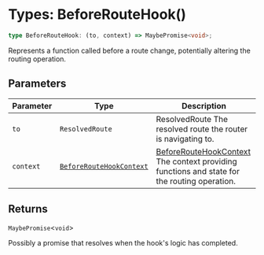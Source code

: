 # Types: BeforeRouteHook()

```ts
type BeforeRouteHook: (to, context) => MaybePromise<void>;
```

Represents a function called before a route change, potentially altering the routing operation.

## Parameters

| Parameter | Type | Description |
| ------ | ------ | ------ |
| `to` | `ResolvedRoute` | ResolvedRoute The resolved route the router is navigating to. |
| `context` | [`BeforeRouteHookContext`](BeforeRouteHookContext.md) | [BeforeRouteHookContext](BeforeRouteHookContext.md) The context providing functions and state for the routing operation. |

## Returns

`MaybePromise`\<`void`\>

Possibly a promise that resolves when the hook's logic has completed.
